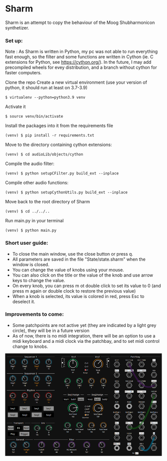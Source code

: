 # Sharm
Sharm is an attempt to copy the behaviour of the Moog Shubharmonicon synthetizer.


### Set up:

Note : As Sharm is written in Python, my pc was not able to run everything fast enough, so the filter and some functions are written in Cython (ie. C extensions for Python, see https://cython.org/). In the future, I may add precompiled wheels for evey distribution, and a branch without cython for faster computers.

Clone the repo
Create a new virtual environment (use your version of python, it should run at least on 3.7-3.9)
```console
$ virtualenv --python=python3.9 venv
```
Activate it
```console
$ source venv/bin/activate
```
Install the packages into it from the requirements file
```console
(venv) $ pip install -r requirements.txt
```
Move to the directory containing cython extensions:
```console
(venv) $ cd audioLib/objects/cython
```
Compile the audio filter:
```console
(venv) $ python setupCFilter.py build_ext --inplace
```
Compile other audio functions:
```console
(venv) $ python setupCythonUtils.py build_ext --inplace
```
Move back to the root directory of Sharm
```console
(venv) $ cd ../../..
```
Run main.py in your terminal
```console
(venv) $ python main.py
```
### Short user guide:
* To close the main window, use the close button or press q.
* All parameters are saved in the file "State/state.sharm" when the window is closed.
* You can change the value of knobs using your mouse.
* You can also click on the title or the value of the knob and use arrow keys to change the value.
* On every knob, you can press m  ot double click to set its value to 0 (and press m again or double clock to restore the previous value)
* When a knob is selected, its value is colored in red, press Esc to deselect it.

### Improvements to come:
* Some patchpoints are not active yet (they are indicated by a light grey circle), they will be in a future version
* As of now, there is no midi integration, there will be an option to use a midi keyboard and a midi clock via the patchbay, and to set midi control change to knobs.

![Interface of the synth](gui/images/SharmGuiv2.png)
